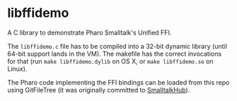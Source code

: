# libffidemo

A C library to demonstrate Pharo Smalltalk's Unified FFI.

The `libffidemo.c` file has to be compiled into a 32-bit dynamic library (until 64-bit support lands in the VM).
The makefile has the correct invocations for that (run `make libffidemo.dylib` on OS X, or `make libffidemo.so` on Linux).

The Pharo code implementing the FFI bindings can be loaded from this repo using GitFileTree (it was originally committed to [SmalltalkHub](http://smalltalkhub.com/#!/~PierceNg/DemoFFI)).
